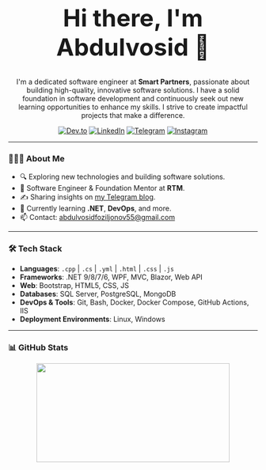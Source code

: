 <div align="center">
<h1 style="font-size: 48px;"> Hi there, I'm Abdulvosid 👋</h1>
  
  I'm a dedicated software engineer at **Smart Partners**, passionate about building high-quality, innovative software solutions. I have a solid foundation in software development and continuously seek out new learning opportunities to enhance my skills. I strive to create impactful projects that make a difference.
  
  <p>
    <a href="https://dev.to/foziljonov7"><img alt="Dev.to" src="https://img.shields.io/badge/Dev.to-0A0A0A?style=flat-square&logo=dev-dot-to&logoColor=white"></a>
    <a href="https://www.linkedin.com/in/abdulvosid-foziljonov-551965342/"><img alt="LinkedIn" src="https://img.shields.io/badge/LinkedIn-0077B5?style=flat-square&logo=linkedin&logoColor=white"></a>
    <a href="https://t.me/AFoziljonov_Blog"><img alt="Telegram" src="https://img.shields.io/badge/Telegram-2CA5E0?style=flat-square&logo=telegram&logoColor=white"></a>
    <a href="https://instagram.com/foziljonov777"><img alt="Instagram" src="https://img.shields.io/badge/Instagram-E4405F?style=flat-square&logo=instagram&logoColor=white"></a>
  </p>
  
  ---
</div>

### 👨🏻‍💻 About Me
- 🔍 Exploring new technologies and building software solutions.
- 💼 Software Engineer & Foundation Mentor at **RTM**.
- ✍️ Sharing insights on [my Telegram blog](https://t.me/foziljonovs_tweet).
- 🌱 Currently learning **.NET**, **DevOps**, and more.
- 📫 Contact: [abdulvosidfoziljonov55@gmail.com](mailto:abdulvosidfoziljonov2@gmail.com)

---

### 🛠 Tech Stack
- **Languages**: `.cpp` | `.cs` | `.yml` | `.html` | `.css` | `.js`
- **Frameworks**: .NET 9/8/7/6, WPF, MVC, Blazor, Web API
- **Web**: Bootstrap, HTML5, CSS, JS
- **Databases**: SQL Server, PostgreSQL, MongoDB
- **DevOps & Tools**: Git, Bash, Docker, Docker Compose, GitHub Actions, IIS
- **Deployment Environments**: Linux, Windows

---

### 📊 GitHub Stats
<div style="display: flex; justify-content: center; align-items: center; gap: 20px;">
    <a href="https://github.com/anuraghazra/github-readme-stats" title="Go to Source">
        <img width="390" height="200" src="https://github-readme-stats.vercel.app/api?username=foziljonovs&show_icons=true&theme=react&border_color=61dafb&hide_border=true" />
    </a>
</div>



